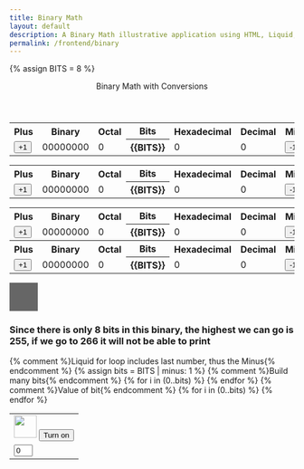 ```yaml
---
title: Binary Math
layout: default
description: A Binary Math illustrative application using HTML, Liquid, and JavaScript.
permalink: /frontend/binary
---
```


<!-- Hack 1: add a character display to text when 8 bits, determine if printable or not printable -->
<!-- Hack 2: change to 24 bits and add a color code and display color when 24 bits, think about display on this one -->
<!-- Hack 3: do your own thing -->


{% assign BITS = 8 %}

<div class="container bg-primary">
    <header class="pb-3 mb-4 border-bottom border-primary text-dark">
        <span class="fs-4">Binary Math with Conversions</span>
    </header>
    <div class="row justify-content-md-center">
        <div class="col-8">
            <table class="table">
            <tr id="table">
                <th>Plus</th>
                <th>Binary</th>
                <th>Octal</th>
                <th>Bits</th>
                <th>Hexadecimal</th>
                <th>Decimal</th>
                <th>Minus</th>
            </tr>
            <tr>
                <td><button type="button" id="add1" onclick="add(1)">+1</button></td>
                <td id="binary">00000000</td>
                <td id="octal">0</td>
                <th>{{BITS}}</th>
                <td id="hexadecimal">0</td>
                <td id="decimal">0</td>
                <td><button type="button" id="sub1" onclick="add(-1)">-1</button></td>
            </tr>
            <table class="table">
            <!-- table 2 -->
            <tr id="table">
                <th>Plus</th>
                <th>Binary</th>
                <th>Octal</th>
                <th>Bits</th>
                <th>Hexadecimal</th>
                <th>Decimal</th>
                <th>Minus</th>
            </tr>
            <tr>
                <td><button type="button" id="2add1" onclick="add2(1)">+1</button></td>
                <td id="2binary">00000000</td>
                <td id="2octal">0</td>
                <th>{{BITS}}</th>
                <td id="2hexadecimal">0</td>
                <td id="2decimal">0</td>
                <td><button type="button" id="2sub1" onclick="add2(-1)">-1</button></td>
            </tr>
            <table class="table">
            <!-- table 3 -->
            <tr id="table">
                <th>Plus</th>
                <th>Binary</th>
                <th>Octal</th>
                <th>Bits</th>
                <th>Hexadecimal</th>
                <th>Decimal</th>
                <th>Minus</th>
            </tr>
            <tr>
                <td><button type="button" id="add1" onclick="add3(1)">+1</button></td>
                <td id="3binary">00000000</td>
                <td id="3octal">0</td>
                <th>{{BITS}}</th>
                <td id="3hexadecimal">0</td>
                <td id="3decimal">0</td>
                <td><button type="button" id="sub1" onclick="add3(-1)">-1</button></td>
            </tr>
            <!-- table 4 -->
            <tr id="table">
                <th>Plus</th>
                <th>Binary</th>
                <th>Octal</th>
                <th>Bits</th>
                <th>Hexadecimal</th>
                <th>Decimal</th>
                <th>Minus</th>
            </tr>
            <tr>
                <td><button type="button" id="3add1" onclick="add4(1)">+1</button></td>
                <td id="4binary">00000000</td>
                <td id="4octal">0</td>
                <th>{{BITS}}</th>
                <td id="4hexadecimal">0</td>
                <td id="4decimal">0</td>
                <td><button type="button" id="3sub1" onclick="add4(-1)">-1</button></td>
            </tr>
            </table>
            <style>
.square {
  height: 50px;
  width: 50px;
  background-color: #666;
}
</style>
            <div class="square" id="box"></div>
            <h3>Since there is only 8 bits in this binary, the highest we can go is 255, if we go to 266 it will not be able to print</h3>
        </div>
        <div class="col-12">
            {% comment %}Liquid for loop includes last number, thus the Minus{% endcomment %}
            {% assign bits = BITS | minus: 1 %} 
            <table class="table">
            <tr>
                {% comment %}Build many bits{% endcomment %}
                {% for i in (0..bits) %}
                <td><img class="img-responsive py-3" id="bulb{{ i }}" src="{{site.baseurl}}/images/bulb_off.png" alt="" width="40" height="Auto">
                    <button type="button" id="butt{{ i }}" onclick="javascript:toggleBit({{ i }})">Turn on</button>
                </td>
                {% endfor %}
            </tr>
            <tr>
                {% comment %}Value of bit{% endcomment %}
                {% for i in (0..bits) %}
                <td><input type='text' id="digit{{ i }}" Value="0" size="1" readonly></td>
                {% endfor %}
            </tr>
            </table>
        </div>
    </div>
</div>

<script>
    const BITS = {{ BITS }};
    const MAX = 2 ** BITS - 1;
    const MSG_ON = "Turn on";
    const IMAGE_ON = "{{site.baseurl}}/images/bulb_on.gif";
    const MSG_OFF = "Turn off";
    const IMAGE_OFF = "{{site.baseurl}}/images/bulb_off.png"

    // return string with current value of each bit
    function getBits() {
        let bits = "";
        for(let i = 0; i < BITS; i++) {
        bits = bits + document.getElementById('digit' + i).value;
        }
        return bits;
    }
    // setter for DOM values
    function setConversions(binary) {
        document.getElementById('binary').innerHTML = binary;
        // Octal conversion
        document.getElementById('octal').innerHTML = parseInt(binary, 2).toString(8);
        // Hexadecimal conversion
        document.getElementById('hexadecimal').innerHTML = parseInt(binary, 2).toString(16);
        // Decimal conversion
        document.getElementById('decimal').innerHTML = parseInt(binary, 2).toString();
    }
    function setConversions2(binary) {
        document.getElementById('2binary').innerHTML = binary;
        // Octal conversion
        document.getElementById('2octal').innerHTML = parseInt(binary, 2).toString(8);
        // Hexadecimal conversion
        document.getElementById('2hexadecimal').innerHTML = parseInt(binary, 2).toString(16);
        // Decimal conversion
        document.getElementById('2decimal').innerHTML = parseInt(binary, 2).toString();
    }
    function setConversions3(binary) {
        document.getElementById('3binary').innerHTML = binary;
        // Octal conversion
        document.getElementById('3octal').innerHTML = parseInt(binary, 2).toString(8);
        // Hexadecimal conversion
        document.getElementById('3hexadecimal').innerHTML = parseInt(binary, 2).toString(16);
        // Decimal conversion
        document.getElementById('3decimal').innerHTML = parseInt(binary, 2).toString();
    }
    function setConversions4(binary) {
        document.getElementById('4binary').innerHTML = binary;
        // Octal conversion
        document.getElementById('4octal').innerHTML = parseInt(binary, 2).toString(8);
        // Hexadecimal conversion
        document.getElementById('4hexadecimal').innerHTML = parseInt(binary, 2).toString(16);
        // Decimal conversion
        document.getElementById('4decimal').innerHTML = parseInt(binary, 2).toString();
    }
    //
    function updatecolor() {
        var dec1 = document.getElementById('2decimal').innerHTML
        var dec2 = document.getElementById('3decimal').innerHTML
        var dec3 = document.getElementById('4decimal').innerHTML
        console.log("rgb("+dec1+","+dec2+","+dec3+")")
        document.getElementById('box').style.backgroundColor = "rgb("+dec1+","+dec2+","+dec3+")"
    }
    function decimal_2_base(decimal, base) {
        let conversion = "";
        // loop to convert to base
        do {
        let digit = decimal % base;
        conversion = "" + digit + conversion; // what does this do?
        decimal = ~~(decimal / base);         // what does this do?
        } while (decimal > 0);                  // why while at the end? what is ~~?
        // loop to pad with zeros
        if (base === 2) {                        // only pad for binary conversions
        for (let i = 0; conversion.length < BITS; i++) {
            conversion = "0" + conversion;
        }
        }
        return conversion;
    }

    // toggle selected bit and recalculate
    function toggleBit(i) {
        //alert("Digit action: " + i );
        const dig = document.getElementById('digit' + i);
        const image = document.getElementById('bulb' + i);
        const butt = document.getElementById('butt' + i);
        // Change digit and visual
        if (image.src.match(IMAGE_ON)) {
        dig.value = 0;
        image.src = IMAGE_OFF;
        butt.innerHTML = MSG_ON;
        } else {
        dig.value = 1;
        image.src = IMAGE_ON;
        butt.innerHTML = MSG_OFF;
        }
        // Binary numbers
        const binary = getBits();
        setConversions(binary);
    }
    // add is positive integer, subtract is negative integer
    function add(n) {
        let binary = getBits();
        // convert to decimal and do math
        let decimal = parseInt(binary, 2);
        if (n > 0) {  // PLUS
        decimal = MAX === decimal ? 0 : decimal += n; // OVERFLOW or PLUS
        } else  {     // MINUS
        decimal = 0 === decimal ? MAX : decimal += n; // OVERFLOW or MINUS
        }
        // convert the result back to binary
        binary = decimal_2_base(decimal, 2);
        // update conversions
        setConversions(binary);
        // update bits
        for (let i = 0; i < binary.length; i++) {
        let digit = binary.substr(i, 1);
        document.getElementById('digit' + i).value = digit;
        if (digit === "1") {
            document.getElementById('bulb' + i).src = IMAGE_ON;
            document.getElementById('butt' + i).innerHTML = MSG_OFF;
        } else {
            document.getElementById('bulb' + i).src = IMAGE_OFF;
            document.getElementById('butt' + i).innerHTML = MSG_ON;
        }
        }
    }
    function add2(n) {
        let binary = getBits();
        // convert to decimal and do math
        let decimal = parseInt(binary, 2);
        if (n > 0) {  // PLUS
        decimal = MAX === decimal ? 0 : decimal += n; // OVERFLOW or PLUS
        } else  {     // MINUS
        decimal = 0 === decimal ? MAX : decimal += n; // OVERFLOW or MINUS
        }
        // convert the result back to binary
        binary = decimal_2_base(decimal, 2);
        // update conversions
        setConversions2(binary);
        // update bits
        for (let i = 0; i < binary.length; i++) {
        let digit = binary.substr(i, 1);
        document.getElementById('digit' + i).value = digit;
        if (digit === "1") {
            document.getElementById('bulb' + i).src = IMAGE_ON;
            document.getElementById('butt' + i).innerHTML = MSG_OFF;
        } else {
            document.getElementById('bulb' + i).src = IMAGE_OFF;
            document.getElementById('butt' + i).innerHTML = MSG_ON;
        }
        }
        updatecolor()
    }
    function add3(n) {
        let binary = getBits();
        // convert to decimal and do math
        let decimal = parseInt(binary, 2);
        if (n > 0) {  // PLUS
        decimal = MAX === decimal ? 0 : decimal += n; // OVERFLOW or PLUS
        } else  {     // MINUS
        decimal = 0 === decimal ? MAX : decimal += n; // OVERFLOW or MINUS
        }
        // convert the result back to binary
        binary = decimal_2_base(decimal, 2);
        // update conversions
        setConversions3(binary);
        // update bits
        for (let i = 0; i < binary.length; i++) {
        let digit = binary.substr(i, 1);
        document.getElementById('digit' + i).value = digit;
        if (digit === "1") {
            document.getElementById('bulb' + i).src = IMAGE_ON;
            document.getElementById('butt' + i).innerHTML = MSG_OFF;
        } else {
            document.getElementById('bulb' + i).src = IMAGE_OFF;
            document.getElementById('butt' + i).innerHTML = MSG_ON;
        }
        }
        updatecolor()
    }
    function add4(n) {
        let binary = getBits();
        // convert to decimal and do math
        let decimal = parseInt(binary, 2);
        if (n > 0) {  // PLUS
        decimal = MAX === decimal ? 0 : decimal += n; // OVERFLOW or PLUS
        } else  {     // MINUS
        decimal = 0 === decimal ? MAX : decimal += n; // OVERFLOW or MINUS
        }
        // convert the result back to binary
        binary = decimal_2_base(decimal, 2);
        // update conversions
        setConversions4(binary);
        // update bits
        for (let i = 0; i < binary.length; i++) {
        let digit = binary.substr(i, 1);
        document.getElementById('digit' + i).value = digit;
        if (digit === "1") {
            document.getElementById('bulb' + i).src = IMAGE_ON;
            document.getElementById('butt' + i).innerHTML = MSG_OFF;
        } else {
            document.getElementById('bulb' + i).src = IMAGE_OFF;
            document.getElementById('butt' + i).innerHTML = MSG_ON;
        }
        }
        updatecolor()
    }
</script>